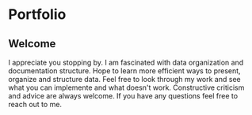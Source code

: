 # Portfolio

##  Welcome

I appreciate you stopping by.
I am fascinated with data organization and documentation structure. 
Hope to learn more efficient ways to present, organize and structure data.
Feel free to look through my work and see what you can implemente and what doesn't work. 
Constructive criticism and advice are always welcome. 
If you have any questions feel free to reach out to me. 



